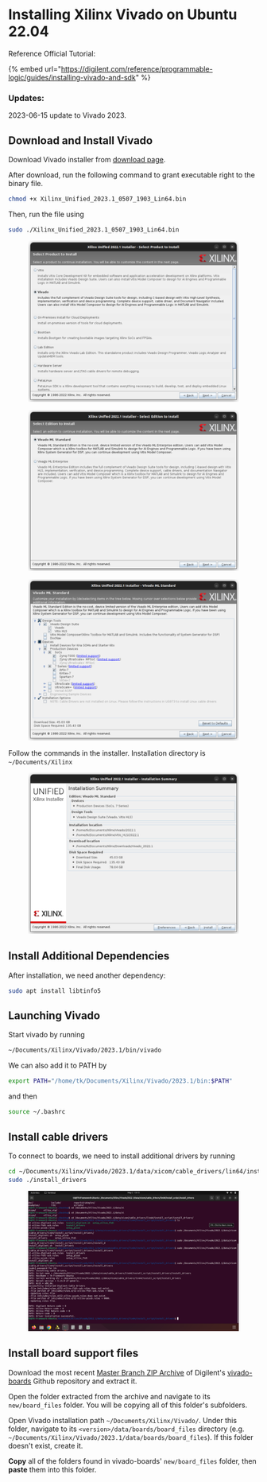 # Installing Xilinx Vivado on Ubuntu 22.04

Reference Official Tutorial:

{% embed url="https://digilent.com/reference/programmable-logic/guides/installing-vivado-and-sdk" %}



### Updates:

2023-06-15  update to Vivado 2023.



## Download and Install Vivado

Download Vivado installer from [download page](https://www.xilinx.com/member/forms/download/xef.html?filename=Xilinx\_Unified\_2022.1\_0420\_0327\_Lin64.bin).

After download, run the following command to grant executable right to the binary file.

```bash
chmod +x Xilinx_Unified_2023.1_0507_1903_Lin64.bin
```

Then, run the file using&#x20;

```bash
sudo ./Xilinx_Unified_2023.1_0507_1903_Lin64.bin
```



<figure><img src="../../.gitbook/assets/image (101).png" alt=""><figcaption></figcaption></figure>

<figure><img src="../../.gitbook/assets/image (3) (1) (1) (2).png" alt=""><figcaption></figcaption></figure>

<figure><img src="../../.gitbook/assets/image (4) (2) (1) (1).png" alt=""><figcaption></figcaption></figure>

Follow the commands in the installer. Installation directory is `~/Documents/Xilinx`

<figure><img src="../../.gitbook/assets/image (5) (2) (1).png" alt=""><figcaption></figcaption></figure>



## Install Additional Dependencies

After installation, we need another dependency:

```bash
sudo apt install libtinfo5
```



## Launching Vivado

Start vivado by running

```bash
~/Documents/Xilinx/Vivado/2023.1/bin/vivado
```

We can also add it to PATH by

```bash
export PATH="/home/tk/Documents/Xilinx/Vivado/2023.1/bin:$PATH"
```

and then

```bash
source ~/.bashrc
```



## Install cable drivers

To connect to boards, we need to install additional drivers by running

```bash
cd ~/Documents/Xilinx/Vivado/2023.1/data/xicom/cable_drivers/lin64/install_script/install_drivers
sudo ./install_drivers
```

<figure><img src="../../.gitbook/assets/image (53).png" alt=""><figcaption></figcaption></figure>



## Install board support files

Download the most recent [Master Branch ZIP Archive](https://github.com/Digilent/vivado-boards/archive/master.zip) of Digilent's [vivado-boards](https://github.com/Digilent/vivado-boards) Github repository and extract it.

Open the folder extracted from the archive and navigate to its `new/board_files` folder. You will be copying all of this folder's subfolders.

Open Vivado installation path `~/Documents/Xilinx/Vivado/`. Under this folder, navigate to its `<version>/data/boards/board_files` directory (e.g. `~/Documents/Xilinx/Vivado/2023.1/data/boards/board_files`). If this folder doesn't exist, create it.

**Copy** all of the folders found in vivado-boards' `new/board_files` folder, then **paste** them into this folder.

